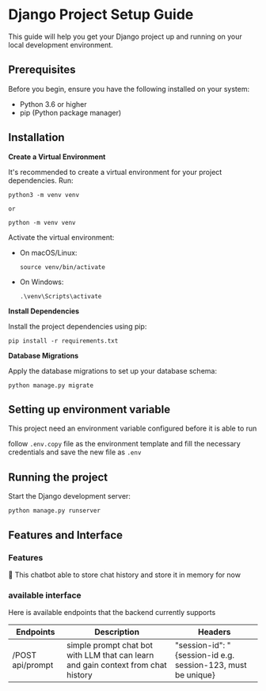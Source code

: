 # Django Project Setup Guide

This guide will help you get your Django project up and running on your local development environment.

## Prerequisites

Before you begin, ensure you have the following installed on your system:
- Python 3.6 or higher
- pip (Python package manager)

## Installation
**Create a Virtual Environment**

It's recommended to create a virtual environment for your project dependencies. Run:


    python3 -m venv venv

    or

    python -m venv venv    

Activate the virtual environment:

- On macOS/Linux:
  ```
  source venv/bin/activate
  ```

- On Windows:
  ```
  .\venv\Scripts\activate
  ```

**Install Dependencies**

Install the project dependencies using pip:

```
pip install -r requirements.txt
```

**Database Migrations**

Apply the database migrations to set up your database schema:
```
python manage.py migrate
```

## Setting up environment variable
This project need an environment variable configured before it is able to run

follow `.env.copy` file as the environment template and fill the necessary credentials and save the new file as `.env`

## Running the project
Start the Django development server:
```
python manage.py runserver
```

## Features and Interface
### Features
:rocket: This chatbot able to store chat history and store it in memory for now

### available interface
Here is available endpoints that the backend currently supports

Endpoints                 |     Description     |       Headers         |
--------------------------|---------------------|-----------------------|
/POST api/prompt          | simple prompt chat bot with LLM that can learn and gain context from chat history | "session-id": "{session-id e.g. session-123, must be unique} |